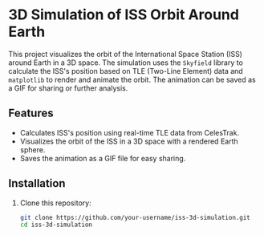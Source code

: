 # 3D Simulation of ISS Orbit Around Earth

This project visualizes the orbit of the International Space Station (ISS) around Earth in a 3D space. The simulation uses the `Skyfield` library to calculate the ISS's position based on TLE (Two-Line Element) data and `matplotlib` to render and animate the orbit. The animation can be saved as a GIF for sharing or further analysis.

## Features
- Calculates ISS's position using real-time TLE data from CelesTrak.
- Visualizes the orbit of the ISS in a 3D space with a rendered Earth sphere.
- Saves the animation as a GIF file for easy sharing.

## Installation
1. Clone this repository:
   ```bash
   git clone https://github.com/your-username/iss-3d-simulation.git
   cd iss-3d-simulation
